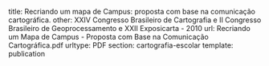 title: Recriando um mapa de Campus: proposta com base na comunicação cartográfica.
other: XXIV Congresso Brasileiro de Cartografia e II Congresso Brasileiro de Geoprocessamento e XXII Exposicarta - 2010
url: Recriando um Mapa de Campus - Proposta com Base na Comunicação Cartográfica.pdf
urltype: PDF
section: cartografia-escolar
template: publication
